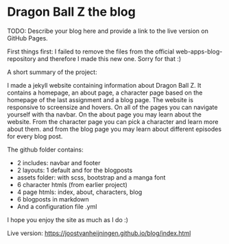 # Dragon Ball Z the blog
TODO: Describe your blog here and provide a link to the live version on GitHub Pages.

First things first:
I failed to remove the files from the official web-apps-blog-repository and therefore I made this new one. Sorry for that :)

A short summary of the project:

I made a jekyll website containing information about Dragon Ball Z. It contains a homepage, an about page, a character page based on the homepage of the last assignment and a blog page. The website is responsive to screensize and hovers. On all of the pages you can navigate yourself with tha navbar. On the about page you may learn about the website. From the character page you can pick a character and learn more about them. and from the blog page you may learn about different episodes for every blog post.

The github folder contains: 
- 2 includes: navbar and footer
- 2 layouts: 1 default and for the blogposts
- assets folder: with scss, bootstrap and a manga font
- 6 character htmls (from earlier project)
- 4 page htmls: index, about, characters, blog
- 6 blogposts in markdown
- And a configuration file .yml


I hope you enjoy the site as much as I do :)

Live version:
https://joostvanheijningen.github.io/blog/index.html
